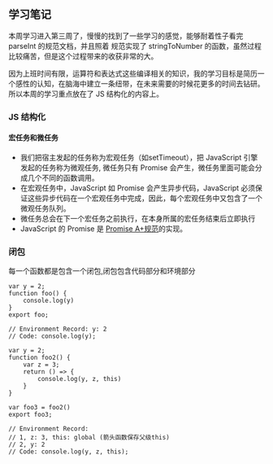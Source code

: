 ## 学习笔记

本周学习进入第三周了，慢慢的找到了一些学习的感觉，能够耐着性子看完 parseInt 的规范文档，并且照着 规范实现了 stringToNumber 的函数，虽然过程比较痛苦，但是这个过程带来的收获非常的大。

因为上班时间有限，运算符和表达式这些编译相关的知识，我的学习目标是简历一个感性的认知，在脑海中建立一条纽带，在未来需要的时候花更多的时间去钻研。所以本周的学习重点放在了 JS 结构化的内容上。

### JS 结构化
#### 宏任务和微任务

* 我们把宿主发起的任务称为宏观任务（如setTimeout），把 JavaScript 引擎发起的任务称为微观任务, 微任务只有 Promise 会产生，微任务里面可能会分成几个不同的函数调用。
* 在宏观任务中，JavaScript 如 Promise 会产生异步代码，JavaScript 必须保证这些异步代码在一个宏观任务中完成，因此，每个宏观任务中又包含了一个微观任务队列。
* 微任务总会在下一个宏任务之前执行，在本身所属的宏任务结束后立即执行
* JavaScript 的 Promise 是 [Promise A+规范](https://promisesaplus.com/)的实现。

### 闭包
每一个函数都是包含一个闭包,闭包包含代码部分和环境部分
```
var y = 2;
function foo() {
    console.log(y)
}
export foo;

// Environment Record: y: 2
// Code: console.log(y);
```

```
var y = 2;
function foo2() {
    var z = 3;
    return () => {
        console.log(y, z, this) 
    }
}

var foo3 = foo2()
export foo3;

// Environment Record: 
// 1, z: 3, this: global (箭头函数保存父级this)
// 2, y: 2
// Code: console.log(y, z, this);
```